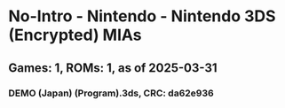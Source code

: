 # No-Intro - Nintendo - Nintendo 3DS (Encrypted) MIAs
## Games: 1, ROMs: 1, as of 2025-03-31

### DEMO (Japan) (Program).3ds, CRC: da62e936
